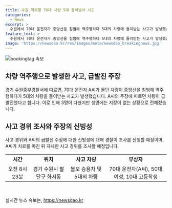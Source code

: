 ```yaml
---
title: 수원 역주행 70대 차량 5대 들이받아 사고
categories:
  - News
excerpt: >
  수원에서 70대 운전자가 중앙선을 침범해 역주행하다 5대의 차량에 들이받는 사고가 발생했습니다. 사고로 3명이 다쳤지만 생명에는 지장이 없다고 합니다. 운전자는 급발진을 주장하고 경찰은 조사 중이라고 합니다. (단어 수: 47)
feature_text: >
  수원에서 70대 운전자가 중앙선을 침범해 역주행하다 5대의 차량에 들이받는 사고가 발생했습니다. 사고로 3명이 다쳤지만 생명에는 지장이 없다고 합니다. 운전자는 급발진을 주장하고 경찰은 조사 중이라고 합니다. (단어 수: 47)
image: 'https://newsdao.kr/res/images/meta/newsdao_breakingnews.jpg'
---
```


<p><img src="https://newsdao.kr/res/images/meta/newsdao_breakingnews.jpg" alt="bookingtag 속보" /></p>

<h2 data-ke-size="size26">차량 역주행으로 발생한 사고, 급발진 주장</h2>

<p data-ke-size="size16">경기 수원중부경찰서에 따르면, 70대 운전자 A씨가 몰던 차량이 중앙선을 침범해 역주행하다가 5대의 차량을 들이받는 사고가 발생했습니다. A씨의 주장에 따르면 차량이 급발진했다고 합니다. 이로 인해 3명이 다쳤지만 생명에는 지장이 없는 상황으로 전해졌습니다.</p>

<h2 data-ke-size="size26">사고 경위 조사와 주장의 신빙성</h2>

<p data-ke-size="size16">사고 경위와 A씨의 급발진 주장에 대한 신빙성에 대해 경찰이 조사를 진행할 예정이며, A씨가 치료를 마친 뒤 자세한 사고 경위를 조사할 예정입니다.</p>

<table>
  <tr>
    <td style="text-align: center; height: 17px;"><b>시간</b></td>
    <td style="text-align: center; height: 17px;"><b>위치</b></td>
    <td style="text-align: center; height: 17px;"><b>사고 차량</b></td>
    <td style="text-align: center; height: 17px;"><b>부상자</b></td>
  </tr>
  <tr>
    <td style="text-align: center; height: 17px;">오전 8시23분</td>
    <td style="text-align: center; height: 17px;">경기 수원시 팔달구 화서동</td>
    <td style="text-align: center; height: 17px;">볼보 승용차 및 5대의 차량</td>
    <td style="text-align: center; height: 17px;">70대 운전자(A씨), 50대 여성, 10대 고등학생</td>
  </tr>
</table>

<p data-ke-size="size16">&nbsp;</p>
실시간 뉴스 속보는, <a href="https://newsdao.kr" rel="dofollow">https://newsdao.kr</a>


